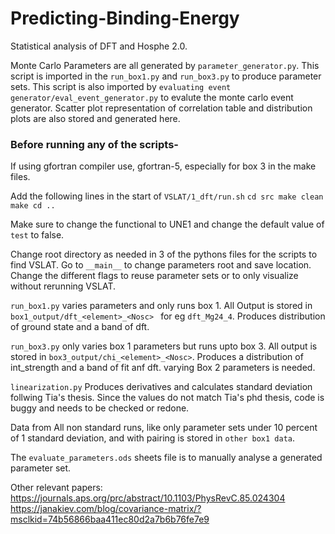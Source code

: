 # Predicting-Binding-Energy
Statistical analysis of DFT and Hosphe 2.0. 

Monte Carlo Parameters are all generated by `parameter_generator.py`. This script is imported in the `run_box1.py` and `run_box3.py` to produce parameter sets. This script is also imported by `evaluating event generator/eval_event_generator.py` to evalute the monte carlo event generator. Scatter plot representation of correlation table and distribution plots are also stored and generated here. 

### Before running any of the scripts-
If using gfortran compiler use, gfortran-5, especially for box 3 in the make files.

Add the following lines in the start of `VSLAT/1_dft/run.sh` 
`
cd src
make clean
make
cd .. `

Make sure to change the functional to UNE1 and change the default value of `test` to false. 


Change root directory as needed in 3 of the pythons files for the scripts to find VSLAT. Go to `__main__` to change parameters root and save location. Change the different flags to reuse parameter sets or to only visualize without rerunning VSLAT.  

`run_box1.py` varies parameters and only runs box 1. All Output is stored in `box1_output/dft_<element>_<Nosc> ` for eg `dft_Mg24_4`. Produces distribution of ground state and a band of dft.

`run_box3.py` only varies box 1 parameters but runs upto box 3. All output is stored in `box3_output/chi_<element>_<Nosc>`. Produces a distribution of int_strength and a band of fit anf dft. varying Box 2 parameters is needed.

`linearization.py` Produces derivatives and calculates standard deviation follwing Tia's thesis. Since the values do not match Tia's phd thesis, code is buggy and needs to be checked or redone.

Data from All non standard runs, like only parameter sets under 10 percent of 1 standard deviation, and with pairing is stored in `other box1 data`.

The `evaluate_parameters.ods` sheets file is to manually analyse a generated parameter set.

Other relevant papers:
https://journals.aps.org/prc/abstract/10.1103/PhysRevC.85.024304
https://janakiev.com/blog/covariance-matrix/?msclkid=74b56866baa411ec80d2a7b6b76fe7e9

